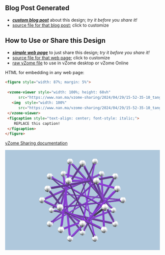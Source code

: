 
## Blog Post Generated

 - [***custom blog post***](<https://www.nan.ma/vzome-sharing/2024/04/29/10_tangled_purple_triangles-15-52-35.html>) about this design; *try it before you share it!*
 - [source file for that blog post](<https://github.com/nanma80/vzome-sharing/edit/main/_posts/2024-04-29-10_tangled_purple_triangles-15-52-35.md>); click to customize
 


## How to Use or Share this Design

 - [***simple web page***](<https://www.nan.ma/vzome-sharing/2024/04/29/15-52-35-10_tangled_purple_triangles/>) to just share this design; *try it before you share it!*
 - [source file for that web page](<https://github.com/nanma80/vzome-sharing/edit/main/2024/04/29/15-52-35-10_tangled_purple_triangles/index.md>); click to customize
 - [raw vZome file](<https://raw.githubusercontent.com/nanma80/vzome-sharing/main/2024/04/29/15-52-35-10_tangled_purple_triangles/10_tangled_purple_triangles.vZome>) to use in vZome desktop or vZome Online
 
 HTML for embedding in any web page:
 ```html
<figure style="width: 87%; margin: 5%">
  
  <vzome-viewer style="width: 100%; height: 60vh" 
       src="https://www.nan.ma/vzome-sharing/2024/04/29/15-52-35-10_tangled_purple_triangles/10_tangled_purple_triangles.vZome" >
    <img  style="width: 100%"
       src="https://www.nan.ma/vzome-sharing/2024/04/29/15-52-35-10_tangled_purple_triangles/10_tangled_purple_triangles.png" >
  </vzome-viewer>
  <figcaption style="text-align: center; font-style: italic;">
     REPLACE this caption!
  </figcaption>
</figure>

 ```

[vZome Sharing documentation](https://vzome.github.io/vzome/sharing.html#how-it-works)

![Image](<10_tangled_purple_triangles.png>)

